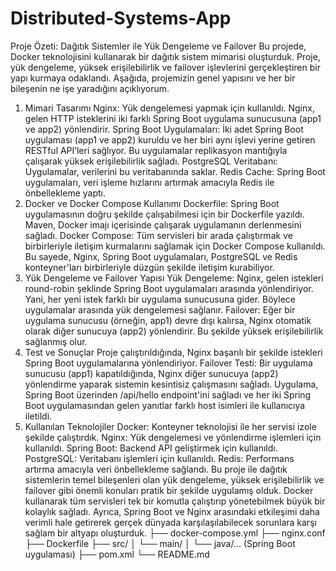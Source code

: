 # Distributed-Systems-App
Proje Özeti: Dağıtık Sistemler ile Yük Dengeleme ve Failover
Bu projede, Docker teknolojisini kullanarak bir dağıtık sistem mimarisi oluşturduk. Proje, yük dengeleme, yüksek erişilebilirlik ve failover işlevlerini gerçekleştiren bir yapı kurmaya odaklandı. Aşağıda, projemizin genel yapısını ve her bir bileşenin ne işe yaradığını açıklıyorum.

1. Mimari Tasarımı
Nginx: Yük dengelemesi yapmak için kullanıldı. Nginx, gelen HTTP isteklerini iki farklı Spring Boot uygulama sunucusuna (app1 ve app2) yönlendirir.
Spring Boot Uygulamaları: İki adet Spring Boot uygulaması (app1 ve app2) kuruldu ve her biri aynı işlevi yerine getiren RESTful API’leri sağlıyor. Bu uygulamalar replikasyon mantığıyla çalışarak yüksek erişilebilirlik sağladı.
PostgreSQL Veritabanı: Uygulamalar, verilerini bu veritabanında saklar.
Redis Cache: Spring Boot uygulamaları, veri işleme hızlarını artırmak amacıyla Redis ile önbellekleme yaptı.
2. Docker ve Docker Compose Kullanımı
Dockerfile: Spring Boot uygulamasının doğru şekilde çalışabilmesi için bir Dockerfile yazıldı. Maven, Docker imajı içerisinde çalışarak uygulamanın derlenmesini sağladı.
Docker Compose: Tüm servisleri bir arada çalıştırmak ve birbirleriyle iletişim kurmalarını sağlamak için Docker Compose kullanıldı. Bu sayede, Nginx, Spring Boot uygulamaları, PostgreSQL ve Redis konteyner'ları birbirleriyle düzgün şekilde iletişim kurabiliyor.
3. Yük Dengeleme ve Failover Yapısı
Yük Dengeleme: Nginx, gelen istekleri round-robin şeklinde Spring Boot uygulamaları arasında yönlendiriyor. Yani, her yeni istek farklı bir uygulama sunucusuna gider. Böylece uygulamalar arasında yük dengelemesi sağlanır.
Failover: Eğer bir uygulama sunucusu (örneğin, app1) devre dışı kalırsa, Nginx otomatik olarak diğer sunucuya (app2) yönlendirir. Bu şekilde yüksek erişilebilirlik sağlanmış olur.
4. Test ve Sonuçlar
Proje çalıştırıldığında, Nginx başarılı bir şekilde istekleri Spring Boot uygulamalarına yönlendiriyor.
Failover Testi: Bir uygulama sunucusu (app1) kapatıldığında, Nginx diğer sunucuya (app2) yönlendirme yaparak sistemin kesintisiz çalışmasını sağladı.
Uygulama, Spring Boot üzerinden /api/hello endpoint'ini sağladı ve her iki Spring Boot uygulamasından gelen yanıtlar farklı host isimleri ile kullanıcıya iletildi.
5. Kullanılan Teknolojiler
Docker: Konteyner teknolojisi ile her servisi izole şekilde çalıştırdık.
Nginx: Yük dengelemesi ve yönlendirme işlemleri için kullanıldı.
Spring Boot: Backend API geliştirmek için kullanıldı.
PostgreSQL: Veritabanı işlemleri için kullanıldı.
Redis: Performans artırma amacıyla veri önbellekleme sağlandı.
Bu proje ile dağıtık sistemlerin temel bileşenleri olan yük dengeleme, yüksek erişilebilirlik ve failover gibi önemli konuları pratik bir şekilde uygulamış olduk. Docker kullanarak tüm servisleri tek bir komutla çalıştırıp yönetebilmek büyük bir kolaylık sağladı. Ayrıca, Spring Boot ve Nginx arasındaki etkileşimi daha verimli hale getirerek gerçek dünyada karşılaşılabilecek sorunlara karşı sağlam bir altyapı oluşturduk.
├── docker-compose.yml
├── nginx.conf
├── Dockerfile
├── src/
│   └── main/
│       └── java/... (Spring Boot uygulaması)
├── pom.xml
└── README.md
